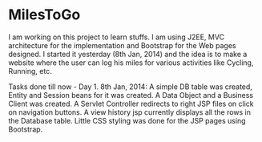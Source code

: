 MilesToGo
=========

I am working on this project to learn stuffs. I am using J2EE, MVC architecture for the implementation and Bootstrap for the Web pages designed.
I started it yesterday (8th Jan, 2014) and the idea is to make a website where the user can log his miles for various activities like Cycling, Running, etc. 

Tasks done till now - 
Day 1. 8th Jan, 2014: A simple DB table was created, Entity and Session beans for it was created. A Data Object and a Business Client was created. A Servlet Controller redirects to right JSP files on click on navigation buttons. A view history jsp currently displays all the rows in the Database table. Little CSS styling was done for the JSP pages using Bootstrap. 

